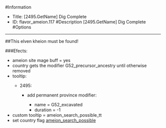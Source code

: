 #Information
 - Title: [2495.GetName] Dig Complete
 - ID: flavor_ameion.117
#Description
[2495.GetName] Dig Complete
#Options

___
##This elven kheion must be found!

###Efects:<ul><li>ameion site mage buff = yes</li><li>country gets the modifier G52_precursor_ancestry until otherwise removed</li><li>tooltip:</li><ul><li>2495:</li><ul><li>add permanent province modifier:</li><ul><li>name = G52_excavated</li><li>duration = -1</li></ul></ul></ul><li>custom tooltip = ameion_search_possible_tt</li><li>set country flag [ameion_search_possible](../flags/ameion_search_possible.md)</li></ul>

